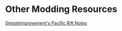 # Other Modding Resources
[SimpleImprovement's Pacific Rift Notes](https://yadi.sk/d/e9hzjkGObsSE7Q)

